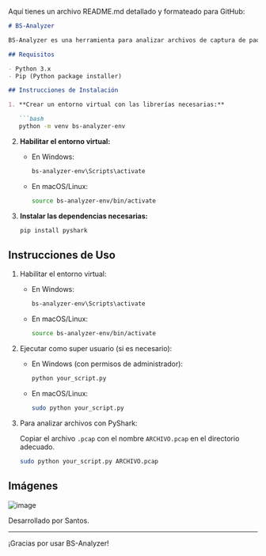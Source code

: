 Aquí tienes un archivo README.md detallado y formateado para GitHub:

```markdown
# BS-Analyzer

BS-Analyzer es una herramienta para analizar archivos de captura de paquetes de red (.pcap) utilizando PyShark.

## Requisitos

- Python 3.x
- Pip (Python package installer)

## Instrucciones de Instalación

1. **Crear un entorno virtual con las librerías necesarias:**

   ```bash
   python -m venv bs-analyzer-env
   ```

2. **Habilitar el entorno virtual:**

   - En Windows:
     ```bash
     bs-analyzer-env\Scripts\activate
     ```

   - En macOS/Linux:
     ```bash
     source bs-analyzer-env/bin/activate
     ```

3. **Instalar las dependencias necesarias:**

   ```bash
   pip install pyshark
   ```

## Instrucciones de Uso

1. Habilitar el entorno virtual:

   - En Windows:
     ```bash
     bs-analyzer-env\Scripts\activate
     ```

   - En macOS/Linux:
     ```bash
     source bs-analyzer-env/bin/activate
     ```

2. Ejecutar como super usuario (si es necesario):

   - En Windows (con permisos de administrador):
     ```bash
     python your_script.py
     ```

   - En macOS/Linux:
     ```bash
     sudo python your_script.py
     ```

3. Para analizar archivos con PyShark:

   Copiar el archivo `.pcap` con el nombre `ARCHIVO.pcap` en el directorio adecuado.

   ```bash
   sudo python your_script.py ARCHIVO.pcap
   ```

## Imágenes

![image](https://github.com/BreackSecurity/bs-analizer/assets/24308878/74e40d88-a103-4311-a386-4f37cf360b94)

Desarrollado por Santos.

---

¡Gracias por usar BS-Analyzer!
```

